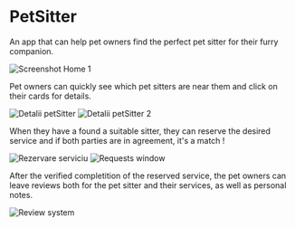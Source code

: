 # PetSitter
 An app that can help pet owners find the perfect pet sitter for their furry companion.
 
![Screenshot Home 1](https://github.com/marauder36/PetSitter/assets/158584558/d753015f-676a-47c6-b83f-835af90ff596)

Pet owners can quickly see which pet sitters are near them and click on their cards for details.

![Detalii petSitter](https://github.com/marauder36/PetSitter/assets/158584558/b852c5b6-0fe8-47f2-b83f-ffbfcd978efd) ![Detalii petSitter 2](https://github.com/marauder36/PetSitter/assets/158584558/e35ba756-bda8-4637-afbb-c6fda900e8fe)

 When they have a found a suitable sitter, they can reserve the desired service and if both parties are in agreement, it's a match !

![Rezervare serviciu](https://github.com/marauder36/PetSitter/assets/158584558/d6cd79fa-d58e-4e6f-84fd-701f569ff8dd) ![Requests window](https://github.com/marauder36/PetSitter/assets/158584558/ab9006bb-32ae-4743-a6b4-84c9497e384c)

After the verified completition of the reserved service, the pet owners can leave reviews both for the pet sitter and their services, as well as personal notes.

![Review system](https://github.com/marauder36/PetSitter/assets/158584558/1a9506cb-f710-4358-8505-b011b1919829)
